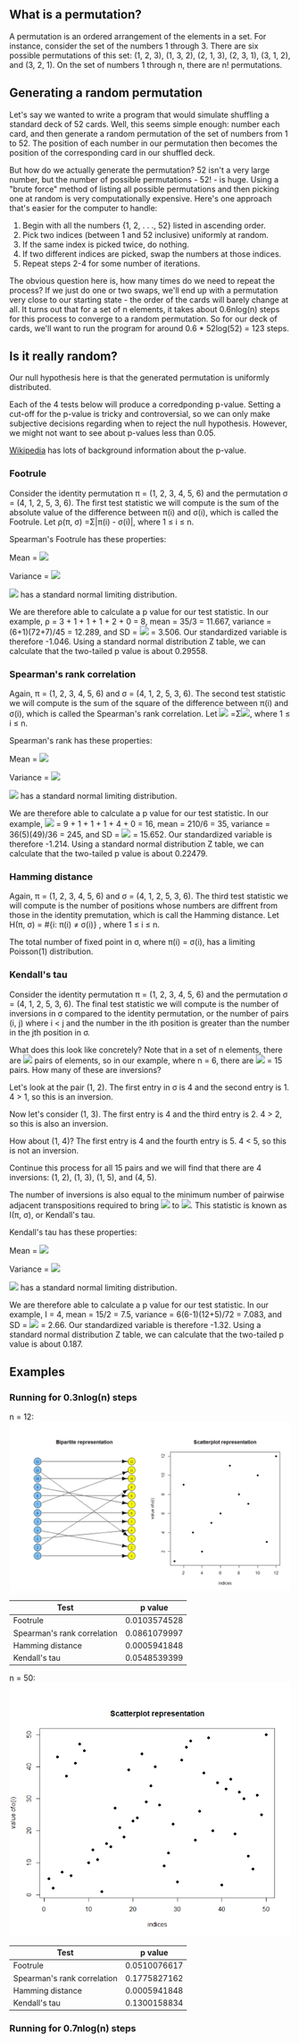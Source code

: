 ## What is a permutation?
A permutation is an ordered arrangement of the elements in a set. For instance, consider the set of the numbers 1 through 3. There are six possible permutations of this set: (1, 2, 3), (1, 3, 2), (2, 1, 3), (2, 3, 1), (3, 1, 2), and (3, 2, 1). On the set of numbers 1 through n, there are n! permutations.

## Generating a random permutation
Let's say we wanted to write a program that would simulate shuffling a standard deck of 52 cards. Well, this seems simple enough: number each card, and then generate a random permutation of the set of numbers from 1 to 52. The position of each number in our permutation then becomes the position of the corresponding card in our shuffled deck. 

But how do we actually generate the permutation? 52 isn't a very large number, but the number of possible permutations - 52! - is huge. Using a "brute force" method of listing all possible permutations and then picking one at random is very computationally expensive. Here's one approach that's easier for the computer to handle:

1) Begin with all the numbers {1, 2, . . ., 52} listed in ascending order.<br/>
2) Pick two indices (between 1 and 52 inclusive) uniformly at random.<br/>
3) If the same index is picked twice, do nothing.<br/>
4) If two different indices are picked, swap the numbers at those indices.<br/>
5) Repeat steps 2-4 for some number of iterations.<br/>

The obvious question here is, how many times do we need to repeat the process? If we just do one or two swaps, we'll end up with a permutation very close to our starting state - the order of the cards will barely change at all. It turns out that for a set of n elements, it takes about 0.6nlog(n) steps for this process to converge to a random permutation. So for our deck of cards, we'll want to run the program for around 0.6 * 52log(52) = 123 steps. 

## Is it really random?
Our null hypothesis here is that the generated permutation is uniformly distributed.

Each of the 4 tests below will produce a corredponding p-value. Setting a cut-off for the p-value is tricky and controversial, so we can only make subjective decisions regarding when to reject the null hypothesis. However, we might not want to see about p-values less than 0.05.

[Wikipedia](https://en.wikipedia.org/wiki/P-value) has lots of background information about the p-value.

###   Footrule
Consider the identity permutation π = (1, 2, 3, 4, 5, 6) and the permutation σ = (4, 1, 2, 5, 3, 6). The first test statistic we will compute is the sum of the absolute value of the difference between π(i) and σ(i), which is called the Footrule. Let ρ(π, σ) =Σ|π(i) - σ(i)|, where 1 ≤ i ≤ n. 

Spearman's Footrule has these properties:

Mean = <img src="https://render.githubusercontent.com/render/math?math=\dfrac{1}{3}(n^2 - 1)">

Variance = <img src="https://render.githubusercontent.com/render/math?math=\dfrac{1}{45}(n %2B 1)(2n^2 %2B 7)">

<img src="https://render.githubusercontent.com/render/math?math=\dfrac{\rho - Mean}{SD}"> has a standard normal limiting distribution.

We are therefore able to calculate a p value for our test statistic. In our example, ρ = 3 + 1 + 1 + 1 + 2 + 0 = 8, mean = 35/3 = 11.667, variance = (6+1)(72+7)/45 = 12.289, and SD = <img src="https://render.githubusercontent.com/render/math?math=\sqrt{Variance}"> = 3.506. Our standardized variable is therefore -1.046. Using a standard normal distribution Z table, we can calculate that the two-tailed p value is about 0.29558.

###   Spearman's rank correlation
Again, π = (1, 2, 3, 4, 5, 6) and σ = (4, 1, 2, 5, 3, 6). The second test statistic we will compute is the sum of the square of the difference between π(i) and σ(i), which is called the Spearman's rank correlation. Let <img src="https://render.githubusercontent.com/render/math?math=S^2(\pi, \sigma)"> =Σ<img src="https://render.githubusercontent.com/render/math?math=(\pi(i) - \sigma(i))^2">, where 1 ≤ i ≤ n. 

Spearman's rank has these properties:

Mean = <img src="https://render.githubusercontent.com/render/math?math=\dfrac{(n^3 - n)}{6}">

Variance = <img src="https://render.githubusercontent.com/render/math?math=\dfrac{1}{36}n^2(n - 1)(n %2B 1)^2">

<img src="https://render.githubusercontent.com/render/math?math=\dfrac{S^2 - Mean}{SD}"> has a standard normal limiting distribution.

We are therefore able to calculate a p value for our test statistic. In our example, <img src="https://render.githubusercontent.com/render/math?math=S^{2}"> = 9 + 1 + 1 + 1 + 4 + 0 = 16, mean = 210/6 = 35, variance = 36(5)(49)/36 = 245, and SD = <img src="https://render.githubusercontent.com/render/math?math=\sqrt{Variance}"> = 15.652. Our standardized variable is therefore -1.214. Using a standard normal distribution Z table, we can calculate that the two-tailed p value is about 0.22479.

###   Hamming distance
Again, π = (1, 2, 3, 4, 5, 6) and σ = (4, 1, 2, 5, 3, 6). The third test statistic we will compute is the number of positions whose numbers are diffrent from those in the identity premutation, which is call the Hamming distance. Let H(π, σ) = #{i: π(i) ≠ σ(i)} , where 1 ≤ i ≤ n. 

The total number of fixed point in σ, where π(i) = σ(i), has a limiting Poisson(1) distribution.

###   Kendall's tau
Consider the identity permutation π = (1, 2, 3, 4, 5, 6) and the permutation σ = (4, 1, 2, 5, 3, 6). The final test statistic we will compute is the number of inversions in σ compared to the identity permutation, or the number of pairs (i, j) where i < j and the number in the ith position is greater than the number in the jth position in σ. 

What does this look like concretely? Note that in a set of n elements, there are <img src="https://render.githubusercontent.com/render/math?math={n \choose 2}"> pairs of elements, so in our example, where n = 6, there are <img src="https://render.githubusercontent.com/render/math?math={6 \choose 2}"> = 15 pairs. How many of these are inversions? 

Let's look at the pair (1, 2). The first entry in σ is 4 and the second entry is 1. 4 > 1, so this is an inversion.

Now let's consider (1, 3). The first entry is 4 and the third entry is 2. 4 > 2, so this is also an inversion.

How about (1, 4)? The first entry is 4 and the fourth entry is 5. 4 < 5, so this is not an inversion.

Continue this process for all 15 pairs and we will find that there are 4 inversions: (1, 2), (1, 3), (1, 5), and (4, 5). 

The number of inversions is also equal to the minimum number of pairwise adjacent transpositions required to bring <img src="https://render.githubusercontent.com/render/math?math=\pi^{-1}"> to <img src="https://render.githubusercontent.com/render/math?math=\sigma^{-1}">. This statistic is known as I(π, σ), or Kendall's tau.

Kendall's tau has these properties:

Mean = <img src="https://render.githubusercontent.com/render/math?math=\dfrac{n \choose 2}{2}">

Variance = <img src="https://render.githubusercontent.com/render/math?math=\dfrac{n(n-1)(2n %2B 5)}{72}">

<img src="https://render.githubusercontent.com/render/math?math=\dfrac{I - Mean}{SD}"> has a standard normal limiting distribution.

We are therefore able to calculate a p value for our test statistic. In our example, I = 4, mean = 15/2 = 7.5, variance = 6(6-1)(12+5)/72 = 7.083, and SD = <img src="https://render.githubusercontent.com/render/math?math=\sqrt{Variance}"> = 2.66. Our standardized variable is therefore -1.32. Using a standard normal distribution Z table, we can calculate that the two-tailed p value is about 0.187.

## Examples
###   Running for 0.3nlog(n) steps

n = 12:<br/>
<img src="12Permutation0.3nlogn.png">

| Test                        | p value      |
| --------------------------- | ------------ |
| Footrule                    | 0.0103574528 |
| Spearman's rank correlation | 0.0861079997 |
| Hamming distance            | 0.0005941848 |
| Kendall's tau               | 0.0548539399 |


n = 50:<br/>
<img src="50Permutation0.3nlogn.png">

| Test                        | p value      |
| --------------------------- | ------------ |
| Footrule                    | 0.0510076617 |
| Spearman's rank correlation | 0.1775827162 |
| Hamming distance            | 0.0005941848 |
| Kendall's tau               | 0.1300158834 |

###   Running for 0.7nlog(n) steps


